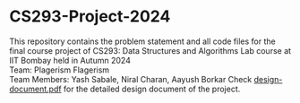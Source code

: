 # CS293-Project-2024

This repository contains the problem statement and all code files for the final course project of CS293: Data Structures and Algorithms Lab course at IIT Bombay held in Autumn 2024<br>
Team: Plagerism Flagerism<br>
Team Members: Yash Sabale, Niral Charan, Aayush Borkar
Check [design-document.pdf](design-document.pdf) for the detailed design document of the project.
